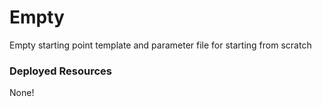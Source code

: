 # Empty
Empty starting point template and parameter file for starting from scratch

### Deployed Resources
None!
